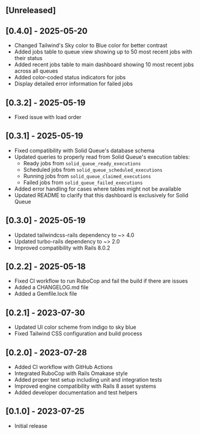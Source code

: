 ## [Unreleased]

## [0.4.0] - 2025-05-20

- Changed Tailwind's Sky color to Blue color for better contrast
- Added jobs table to queue view showing up to 50 most recent jobs with their status
- Added recent jobs table to main dashboard showing 10 most recent jobs across all queues
- Added color-coded status indicators for jobs
- Display detailed error information for failed jobs

## [0.3.2] - 2025-05-19

- Fixed issue with load order

## [0.3.1] - 2025-05-19

- Fixed compatibility with Solid Queue's database schema
- Updated queries to properly read from Solid Queue's execution tables:
  - Ready jobs from `solid_queue_ready_executions`
  - Scheduled jobs from `solid_queue_scheduled_executions`
  - Running jobs from `solid_queue_claimed_executions`
  - Failed jobs from `solid_queue_failed_executions`
- Added error handling for cases where tables might not be available
- Updated README to clarify that this dashboard is exclusively for Solid Queue

## [0.3.0] - 2025-05-19

- Updated tailwindcss-rails dependency to ~> 4.0
- Updated turbo-rails dependency to ~> 2.0
- Improved compatibility with Rails 8.0.2

## [0.2.2] - 2025-05-18

- Fixed CI workflow to run RuboCop and fail the build if there are issues
- Added a CHANGELOG.md file
- Added a Gemfile.lock file

## [0.2.1] - 2023-07-30

- Updated UI color scheme from indigo to sky blue
- Fixed Tailwind CSS configuration and build process

## [0.2.0] - 2023-07-28

- Added CI workflow with GitHub Actions
- Integrated RuboCop with Rails Omakase style
- Added proper test setup including unit and integration tests
- Improved engine compatibility with Rails 8 asset systems
- Added developer documentation and test helpers

## [0.1.0] - 2023-07-25

- Initial release
